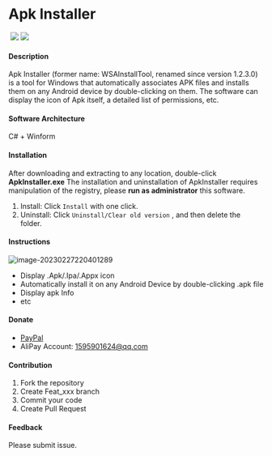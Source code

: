 # Apk Installer

<img src="https://img.shields.io/badge/latest%20version-v1.6.0.0-blue.svg?style=flat" title="" alt="" data-align="inline">  ![](https://img.shields.io/badge/license-GPL%203.0-brightgreen.svg?style=flat)  ![](https://img.shields.io/badge/downloads-2,000+-brightgreen.svg?style=flat)

#### Description

Apk Installer (former name: WSAInstallTool, renamed since version 1.2.3.0) is a tool for Windows that automatically associates APK files and installs them on any Android device by double-clicking on them. The software can display the icon of Apk itself, a detailed list of permissions, etc.

#### Software Architecture
C# + Winform

#### Installation

After downloading and extracting to any location, double-click **ApkInstaller.exe** The installation and uninstallation of ApkInstaller requires manipulation of the registry, please **run as administrator** this software.

1.  Install: Click `Install` with one click.
2.  Uninstall: Click  `Uninstall/Clear old version` , and then delete the folder.

#### Instructions

![image-20230227220401289](https://gitee.com/haoyu3/photo_gallery/raw/master/rust/other/202302272204389.png)

* Display .Apk/.Ipa/.Appx icon
* Automatically install it on any Android Device by double-clicking .apk file 
* Display apk Info
* etc

#### Donate

- [PayPal](https://github.com/1595901624/apkshellext/blob/ApkShellext2_hy/PayPal.Me/haoyu94)
- AliPay Account: [1595901624@qq.com](mailto:1595901624@qq.com) 

#### Contribution

1.  Fork the repository
2.  Create Feat_xxx branch
3.  Commit your code
4.  Create Pull Request

#### Feedback

Please submit issue.
